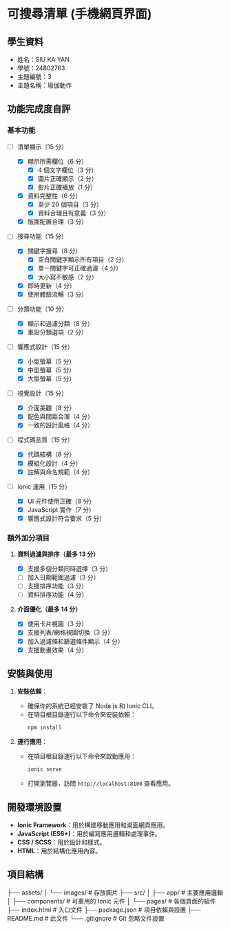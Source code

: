 # 可搜尋清單 (手機網頁界面)

## 學生資料

- 姓名：SIU KA YAN
- 學號：24802763
- 主題編號：3
- 主題名稱：瑜伽動作

## 功能完成度自評

### 基本功能

- [ ] 清單顯示（15 分）

  - [x] 顯示所需欄位（6 分）
    - [x] 4 個文字欄位（3 分）
    - [x] 圖片正確顯示（2 分）
    - [x] 影片正確播放（1 分）
  - [x] 資料完整性（6 分）
    - [x] 至少 20 個項目（3 分）
    - [x] 資料合理且有意義（3 分）
  - [x] 版面配置合理（3 分）

- [ ] 搜尋功能（15 分）

  - [x] 關鍵字搜尋（8 分）
    - [x] 空白關鍵字顯示所有項目（2 分）
    - [x] 單一關鍵字可正確過濾（4 分）
    - [x] 大小寫不敏感（2 分）
  - [x] 即時更新（4 分）
  - [x] 使用體驗流暢（3 分）

- [ ] 分類功能（10 分）

  - [x] 顯示和過濾分類（8 分）
  - [x] 重設分類選項（2 分）

- [ ] 響應式設計（15 分）

  - [x] 小型螢幕（5 分）
  - [x] 中型螢幕（5 分）
  - [x] 大型螢幕（5 分）

- [ ] 視覺設計（15 分）

  - [x] 介面美觀（8 分）
  - [x] 配色與間距合理（4 分）
  - [x] 一致的設計風格（4 分）

- [ ] 程式碼品質（15 分）

  - [x] 代碼結構（8 分）
  - [x] 模組化設計（4 分）
  - [x] 註解與命名規範（4 分）

- [ ] Ionic 運用（15 分）
  - [x] UI 元件使用正確（8 分）
  - [x] JavaScript 實作（7 分）
  - [x] 響應式設計符合要求（5 分）

### 額外加分項目

1. **資料過濾與排序（最多 13 分）**

   - [x] 支援多個分類同時選擇（3 分）
   - [ ] 加入日期範圍過濾（3 分）
   - [ ] 支援排序功能（3 分）
   - [ ] 資料排序功能（4 分）

2. **介面優化（最多 14 分）**
   - [x] 使用卡片視圖（3 分）
   - [x] 支援列表/網格視圖切換（3 分）
   - [x] 加入過濾條和篩選條件顯示（4 分）
   - [x] 支援動畫效果（4 分）

## 安裝與使用

1. **安裝依賴**：

   - 確保你的系統已經安裝了 Node.js 和 Ionic CLI。
   - 在項目根目錄運行以下命令來安裝依賴：
     ```bash
     npm install
     ```

2. **運行應用**：
   - 在項目根目錄運行以下命令來啟動應用：
     ```bash
     ionic serve
     ```
   - 打開瀏覽器，訪問 `http://localhost:8100` 查看應用。

## 開發環境設置

- **Ionic Framework**：用於構建移動應用和桌面網頁應用。
- **JavaScript (ES6+)**：用於編寫應用邏輯和處理事件。
- **CSS / SCSS**：用於設計和樣式。
- **HTML**：用於結構化應用內容。

## 項目結構

├── assets/ │ └── images/ # 存放圖片 ├── src/ │ ├── app/ # 主要應用邏輯 │ ├── components/ # 可重用的 Ionic 元件 │ └── pages/ # 各個頁面的組件 ├── index.html # 入口文件 ├── package.json # 項目依賴與設置 ├── README.md # 此文件 └── .gitignore # Git 忽略文件設置
